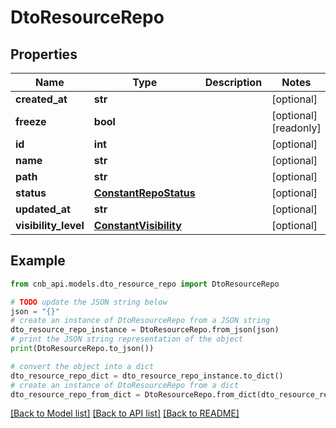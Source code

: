 # DtoResourceRepo


## Properties

Name | Type | Description | Notes
------------ | ------------- | ------------- | -------------
**created_at** | **str** |  | [optional] 
**freeze** | **bool** |  | [optional] [readonly] 
**id** | **int** |  | [optional] 
**name** | **str** |  | [optional] 
**path** | **str** |  | [optional] 
**status** | [**ConstantRepoStatus**](ConstantRepoStatus.md) |  | [optional] 
**updated_at** | **str** |  | [optional] 
**visibility_level** | [**ConstantVisibility**](ConstantVisibility.md) |  | [optional] 

## Example

```python
from cnb_api.models.dto_resource_repo import DtoResourceRepo

# TODO update the JSON string below
json = "{}"
# create an instance of DtoResourceRepo from a JSON string
dto_resource_repo_instance = DtoResourceRepo.from_json(json)
# print the JSON string representation of the object
print(DtoResourceRepo.to_json())

# convert the object into a dict
dto_resource_repo_dict = dto_resource_repo_instance.to_dict()
# create an instance of DtoResourceRepo from a dict
dto_resource_repo_from_dict = DtoResourceRepo.from_dict(dto_resource_repo_dict)
```
[[Back to Model list]](../README.md#documentation-for-models) [[Back to API list]](../README.md#documentation-for-api-endpoints) [[Back to README]](../README.md)



